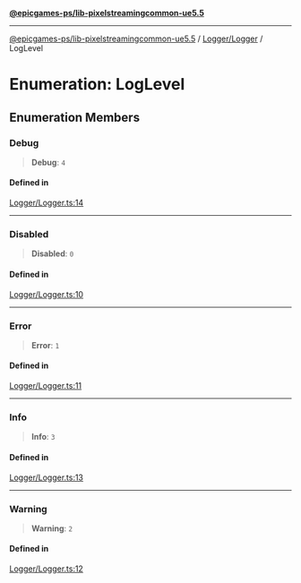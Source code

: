 [**@epicgames-ps/lib-pixelstreamingcommon-ue5.5**](../../../README.md)

***

[@epicgames-ps/lib-pixelstreamingcommon-ue5.5](../../../README.md) / [Logger/Logger](../README.md) / LogLevel

# Enumeration: LogLevel

## Enumeration Members

### Debug

> **Debug**: `4`

#### Defined in

[Logger/Logger.ts:14](https://github.com/mcottontensor/PixelStreamingInfrastructure/blob/a672d2fe0d0173d1eab643bb6d301d286cbbdbb0/Common/src/Logger/Logger.ts#L14)

***

### Disabled

> **Disabled**: `0`

#### Defined in

[Logger/Logger.ts:10](https://github.com/mcottontensor/PixelStreamingInfrastructure/blob/a672d2fe0d0173d1eab643bb6d301d286cbbdbb0/Common/src/Logger/Logger.ts#L10)

***

### Error

> **Error**: `1`

#### Defined in

[Logger/Logger.ts:11](https://github.com/mcottontensor/PixelStreamingInfrastructure/blob/a672d2fe0d0173d1eab643bb6d301d286cbbdbb0/Common/src/Logger/Logger.ts#L11)

***

### Info

> **Info**: `3`

#### Defined in

[Logger/Logger.ts:13](https://github.com/mcottontensor/PixelStreamingInfrastructure/blob/a672d2fe0d0173d1eab643bb6d301d286cbbdbb0/Common/src/Logger/Logger.ts#L13)

***

### Warning

> **Warning**: `2`

#### Defined in

[Logger/Logger.ts:12](https://github.com/mcottontensor/PixelStreamingInfrastructure/blob/a672d2fe0d0173d1eab643bb6d301d286cbbdbb0/Common/src/Logger/Logger.ts#L12)
